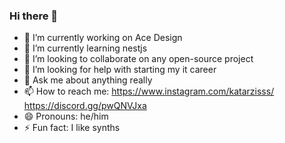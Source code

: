 ### Hi there 👋
- 🔭 I’m currently working on Ace Design
- 🌱 I’m currently learning nestjs
- 👯 I’m looking to collaborate on any open-source project
- 🤔 I’m looking for help with starting my it career
- 💬 Ask me about anything really
- 📫 How to reach me: https://www.instagram.com/katarzisss/ https://discord.gg/pwQNVJxa
- 😄 Pronouns: he/him
- ⚡ Fun fact: I like synths

